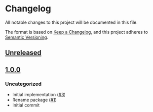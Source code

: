 # Changelog
All notable changes to this project will be documented in this file.

The format is based on [Keep a Changelog](https://keepachangelog.com/en/1.0.0/),
and this project adheres to [Semantic Versioning](https://semver.org/spec/v2.0.0.html).

## [Unreleased]

## [1.0.0]
### Uncategorized
- Initial implementation ([#3](https://github.com/MetaMask/utils/pull/3))
- Rename package ([#1](https://github.com/MetaMask/utils/pull/1))
- Initial commit

[Unreleased]: https://github.com/MetaMask/utils/compare/v1.0.0...HEAD
[1.0.0]: https://github.com/MetaMask/utils/releases/tag/v1.0.0
